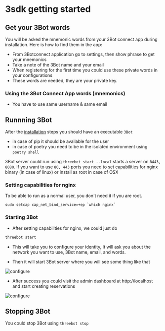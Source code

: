 # 3sdk getting started

## Get your 3Bot words

You will be asked the mnemonic words from your 3Bot connect app during installation. Here is how to find them in the app:

- From 3Botconnect application go to settings, then show phrase to get your mnemonics
- Take a note of the 3Bot name and your email
- When registering for the first time you could use these private words in your configurations
- These words are needed, they are your private key.


### Using the 3Bot Connect App words (mnemonics)

- You have to use same username & same email

## Runnning 3Bot

After the [installation](3sdk_install.md) steps you should have an executable `3Bot`

- in case of pip it should be available for the user
- in case of poetry you need to be in the isolated environment using `poetry shell`

3Bot server could run using `threebot start --local` starts a server on `8443, 8080`. If you want to use `80, 443` ports you need to set capabilities for nginx binary (in case of linux) or install as root in case of OSX

### Setting capabilities for nginx
To be able to run as a normal user, you don't need it if you are root.

```
sudo setcap cap_net_bind_service=+ep `which nginx`
```
### Starting 3Bot

- After setting capabilities for nginx, we could just do

 ```bash
 threebot start
 ```

- This will take you to configure your identity, It will ask you about the network you want to use, 3Bot name, email, and words.

- Then it will start 3Bot server where you will see some thing like that

 ![configure](identity_new.png)

- After success you could visit the admin dashboard at http://localhost and start creating reservations

 ![configure](success.png)

## Stopping 3Bot
You could stop 3Bot using `threebot stop`
